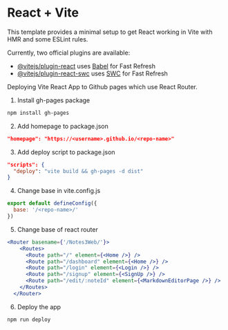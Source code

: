 # React + Vite

This template provides a minimal setup to get React working in Vite with HMR and some ESLint rules.

Currently, two official plugins are available:

- [@vitejs/plugin-react](https://github.com/vitejs/vite-plugin-react/blob/main/packages/plugin-react/README.md) uses [Babel](https://babeljs.io/) for Fast Refresh
- [@vitejs/plugin-react-swc](https://github.com/vitejs/vite-plugin-react-swc) uses [SWC](https://swc.rs/) for Fast Refresh

Deploying Vite React App to Github pages which use React Router.

1. Install gh-pages package
```bash
npm install gh-pages
```

2. Add homepage to package.json
```json
"homepage": "https://<username>.github.io/<repo-name>"
```

3. Add deploy script to package.json
```json
"scripts": {
  "deploy": "vite build && gh-pages -d dist"
}
```

4. Change base in vite.config.js
```js
export default defineConfig({
  base: '/<repo-name>/'
})
```

5. Change base of  react router
```jsx
<Router basename={'/Notes3Web/'}>
    <Routes>
      <Route path="/" element={<Home />} />
      <Route path="/dashboard" element={<Home />} />
      <Route path="/login" element={<Login />} />
      <Route path="/signup" element={<SignUp />} />
      <Route path="/edit/:noteId" element={<MarkdownEditorPage />} />
    </Routes>
  </Router>
```


6. Deploy the app
```bash
npm run deploy
```

